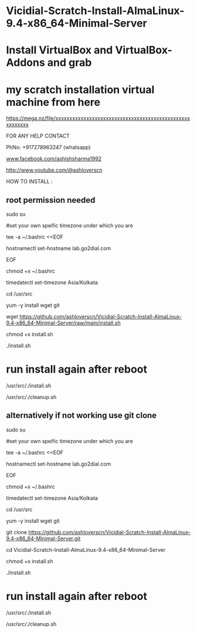 # Vicidial-Scratch-Install-AlmaLinux-9.4-x86_64-Minimal-Server

# Install VirtualBox and VirtualBox-Addons and grab 
# my scratch installation virtual machine from here
https://mega.nz/file/xxxxxxxxxxxxxxxxxxxxxxxxxxxxxxxxxxxxxxxxxxxxxxxxxxxxxxxx

FOR ANY HELP CONTACT 

PhNo: +917278963247 (whatsapp)

www.facebook.com/ashishsharma1992

http://www.youtube.com/@ashloverscn

HOW TO INSTALL :
## root permission needed
sudo su

#set your own speific timezone under which you are

tee -a  ~/.bashrc <<EOF

hostnamectl set-hostname lab.go2dial.com

EOF

chmod +x ~/.bashrc

timedatectl set-timezone Asia/Kolkata

cd /usr/src

yum -y install wget git

wget https://github.com/ashloverscn/Vicidial-Scratch-Install-AlmaLinux-9.4-x86_64-Minimal-Server/raw/main/install.sh

chmod +x install.sh

./install.sh

# run install again after reboot
/usr/src/./install.sh

/usr/src/./cleanup.sh

## alternatively if not working use git clone
sudo su

#set your own speific timezone under which you are

tee -a  ~/.bashrc <<EOF

hostnamectl set-hostname lab.go2dial.com

EOF

chmod +x ~/.bashrc

timedatectl set-timezone Asia/Kolkata

cd /usr/src

yum -y install wget git

git clone https://github.com/ashloverscn/Vicidial-Scratch-Install-AlmaLinux-9.4-x86_64-Minimal-Server.git

cd Vicidial-Scratch-Install-AlmaLinux-9.4-x86_64-Minimal-Server

chmod +x install.sh

./install.sh

# run install again after reboot
/usr/src/./install.sh

/usr/src/./cleanup.sh







